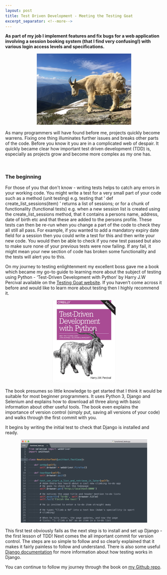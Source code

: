 ```yaml
---
layout: post
title: Test Driven Development - Meeting the Testing Goat
excerpt_separator: <!--more-->
---
```


**As part of my job I implement features and fix bugs for a web application involving a session booking system (that I find very confusing!) with various login access levels and specifications.**

<p align="center"><img src="/images/TestingOne/Goat.JPG"
     alt="A mountain goat in Canada" width="60%" /></p>

As many programmers will have found before me, projects quickly become warrens. Fixing one thing illuminates further issues and breaks other parts of the code. Before you know it you are in a complicated web of despair. It quickly became clear how important test driven development (TDD) is, especially as projects grow and become more complex as my one has. 
<!--more-->

<br>

### The beginning

For those of you that don't know - writing tests helps to catch any errors in your working code. You might write a test for a very small part of your code such as a method (unit testing) e.g. testing that ' def create_list_sessions(item) ' returns a list of sessions; or for a chunk of functionality (functional tests) e.g. when a new session list is created using the create_list_sessions method, that it contains a persons name, address, date of birth etc and that these are added to the persons profile. These tests can then be re-run when you change a part of the code to check they all still all pass. For example, if you wanted to add a mandatory expiry date field for a session then you could write a test for this and then write your new code. You would then be able to check if you new test passed but also to make sure none of your previous tests were now failing. If any fail, it might mean your new section of code has broken some functionality and the tests will alert you to this.

On my journey to testing enlightenment my excellent boss gave me a book which became my go-to guide to learning more about the subject of testing using Python - ‘Test-Driven Development with Python’ by Harry J.W Percival available on the <a href="http://www.obeythetestinggoat.com/" target="_blank">Testing Goat website</a>. If you haven’t come across it before and would like to learn more about testing then I highly recommend it.

<p align="center"><img src="/images/TestingOne/TestGoat.png"
     alt="Front cover of the book" width="40%" /></p>

The book presumes so little knowledge to get started that I think it would be suitable for most beginner programmers. It uses Python 3, Django and Selenium and explains how to download all three along with basic information about other useful tools. The book even explains the importance of version control (simply put, saving all versions of your code) and walks through the first commit with you.

It begins by writing the initial test to check that Django is installed and ready.

<p align="center"><img src="/images/TestingOne/FirstTest.png"
     alt="A snippet of my first test" width="80%" /></p>

This first test obviously fails as the next step is to install and set up Django - the first lesson of TDD! Next comes the all important commit for version control. The steps are so simple to follow and so clearly explained that it makes it fairly painless to follow and understand. There is also some useful <a href="https://docs.djangoproject.com/en/2.1/topics/testing/" target="_blank">Django documentation</a> for more information about how testing works in Django.

You can continue to follow my journey through the book on <a href="https://github.com/jenjnif/TestingGoat" target="_blank">my Github repo</a>.
